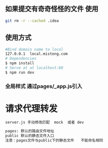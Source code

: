 ##  如果提交有奇奇怪怪的文件 使用
``` bash
git rm -r --cached .idea
```
##  使用方式
``` bash
#Bind domain name to local
127.0.0.1  local.mistong.com
# Dependencies
$ npm install
# Serve at at localhost:80
$ npm run dev
```
### 全局样式 通过pages/_app.js引入
# 请求代理转发 
``` bash
server.js 手动修改匹配  mock  或者 dev
```
``` bash
pages: 默认的路由文件地址 
public 默认的静态文件入口
注意：pages文件与public下的静态文件   不能命名相同
```

